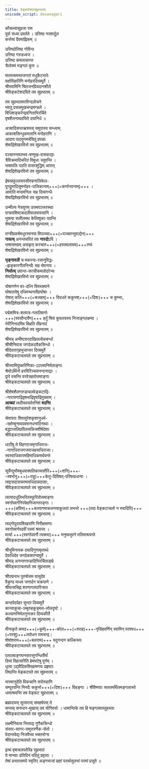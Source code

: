 ```yaml
---
title: वेङ्कटेश्वरसुप्रभातम्
unicode_script: devanagari
---
```


कौसल्यासुप्रजा राम  
पूर्वा संध्या प्रवर्तते । 
उत्तिष्ठ नरशार्दूल  
कर्त्तव्यं दैवमाह्निकम् ॥

उत्तिष्ठोत्तिष्ठ गोविन्द  
उत्तिष्ठ गरुडध्वज ।  
उत्तिष्ठ कमलाकान्त  
त्रैलोक्यं मङ्गलं कुरु ॥

मातस्समस्तजगतां मधुकैटभारेः  
वक्षोविहारिणि मनोहरदिव्यमूर्ते ।  
श्रीस्वामिनि श्रितजनप्रियदानशीले  
श्रीवेङ्कटेशदयिते तव सुप्रभातम् ॥

तव सुप्रभातमरविन्दलोचने  
भवतु प्रसन्नमुखचन्द्रमण्डले ।  
विधिशङ्करेन्द्रवनिताभिरर्चिते  
वृषशैलनाथदयिते दयानिधे ॥

अत्र्यादिसप्तऋषयस् समुपास्य सन्ध्याम्  
आकाशसिन्धुकमलानि मनोहराणि ।  
आदाय पादयुगमर्चयितुं प्रपन्नाः  
शेषाद्रिशेखरविभो तव सुप्रभातम् ॥

पञ्चाननाब्जभव-षण्मुख-वासवाद्याः  
त्रैविक्रमादिचरितं विबुधाः स्तुवन्ति ।  
भाषापतिः पठति वासरशुद्धिम् आरात्  
शेषाद्रिशेखरविभो तव सुप्रभातम् ॥

ईषत्प्रफुल्लसरसीरुहनालिकेल-  
पूगद्रुमादिसुमनोहर-पालिकानाम्+++(=कर्णान्तानाम्)+++ ।  
आवाति मन्दमनिलः सह दिव्यगन्धैः  
शेषाद्रिशेखरविभो तव सुप्रभातम् ॥

उन्मील्य नेत्रयुगम् उत्तमपञ्जरस्थाः  
पात्रावशिष्टकदलीफलपायसानि ।  
भुक्त्वा सलीलमथ केलिशुकाः पठन्ति  
शेषाद्रिशेखरविभो तव सुप्रभातम् ॥

तन्त्रीप्रकर्षमधुरस्वनया विपञ्च्या+++(=पञ्चतन्तुवाद्येन)+++  
**गायत्य्** अनन्तचरितं तव **नारदो**ऽपि ।  
भाषासमग्रम् असकृत् करचारु+++(=हस्तवलाघव)+++रम्यं  
शेषाद्रिशेखरविभो तव सुप्रभातम् ॥

**भृङ्गावली** च मकरन्द-रसानुविद्ध-  
-झङ्कारगीतनिनदैः सह सेवनाय ।  
**निर्यात्य्** उपान्त-सरसीकमलोदरेभ्यः  
शेषाद्रिशेखरविभो तव सुप्रभातम् ॥

योषागणेन वर-दध्नि विमथ्यमाने  
घोषालयेषु दधिमन्थनतीव्रघोषाः ।  
रोषात् कलिं+++(=कलहम्)+++ विदधते ककुभश्+++(=दिशः)+++ च कुम्भाः,  
शेषाद्रिशेखरविभो तव सुप्रभातम् ॥

पद्मेशमित्र-शतपत्र-गतालिवर्गाः  
+++(स्वसौन्दर्येण)+++ हर्तुं श्रियं कुवलयस्य निजाङ्गलक्ष्म्या ।  
भेरीनिनादमिव बिभ्रति तीव्रनादं   
शेषाद्रिशेखरविभो तव सुप्रभातम् ॥

श्रीमन्न् अभीष्टवरदाखिललोकबन्धो  
श्रीश्रीनिवास जगदेकदयैकसिन्धो ।  
श्रीदेवतागृहभुजान्तर दिव्यमूर्ते  
श्रीवेङ्कटाचलपते तव सुप्रभातम् ॥

श्रीस्वामिपुष्करिणिका-ऽऽप्लवनिर्मलाङ्गाः   
श्रेयोऽर्थिनो हरविरिञ्चसनन्दनाद्याः ।  
द्वारे वसन्ति वरवेत्रहतोत्तमाङ्गाः  
श्रीवेङ्कटाचलपते तव सुप्रभातम् ॥

श्रीशेषशैलगरुडाचलवेङ्कटाद्रि-  
-नारायणाद्रिवृषभाद्रिवृषाद्रिमुख्याम् ।  
**आख्यां** त्वदीयवसतेरनिशं **वदन्ति**  
श्रीवेङ्कटाचलपते तव सुप्रभातम् ॥


सेवापराः शिवसुरेशकृशानुधर्म-  
-रक्षोम्बुनाथपवमानधनादिनाथाः ।  
बद्धाञ्जलिप्रविलसन्निजशीर्षदेशाः  
श्रीवेङ्कटाचलपते तव सुप्रभातम् ॥

धाटीषु ते विहगराजमृगाधिराज-  
-नागाधिराजगजराजहयाधिराजाः।  
स्वस्वाधिकारमहिमाधिकमर्थयन्ते  
श्रीवेङ्कटाचलपते तव सुप्रभातम् ॥

सूर्येन्दुभौमबुधवाक्पतिकाव्यसौरि+++(=शनि)+++-  
-स्वर्भानु+++(=राहु)+++केतु-दिविषत्-परिषत्प्रधानाः ।  
त्वद्दासदासचरमावधिदासदासाः,  
श्रीवेङ्कटाचलपते तव सुप्रभातम् ॥

त्वत्पादधूलिभरितस्फुरितोत्तमाङ्गाः  
स्वर्गापवर्गनिरपेक्षनिजान्तरङ्गाः ।  
+++(अग्रिम)+++कल्पागमाकलनयाकुलतां लभन्ते +++(तदा वेङ्कटाचलो न स्यादिति)+++  
श्रीवेङ्कटाचलपते तव सुप्रभातम् ॥

त्वद्गोपुराग्रशिखराणि निरीक्षमाणाः  
स्वर्गापवर्गपदवीं परमां श्रयन्तः ।  
मर्त्या +++(स्वर्गापवर्गौ त्यक्त्वा)+++ मनुष्यभुवने मतिमाश्रयन्ते  
श्रीवेङ्कटाचलपते तव सुप्रभातम् ॥

श्रीभूमिनायक दयादिगुणामृताब्धे  
देवाधिदेव जगदेकशरण्यमूर्ते ।  
श्रीमन्न् अनन्तगरुडादिभिरर्चिताङ्घ्रे  
श्रीवेङ्कटाचलपते तव सुप्रभातम् ॥

श्रीपद्मनाभ पुरुषोत्तम वासुदेव  
वैकुण्ठ माधव जनार्दन चक्रपाणे ।  
श्रीवत्सचिह्न शरणागतपारिजात  
श्रीवेङ्कटाचलपते तव सुप्रभातम् ॥

कन्दर्पदर्पहर सुन्दर दिव्यमूर्ते  
कान्ताकुचा-ऽम्बुरुहकुड्मल-लोलदृष्टे ।  
कल्याणनिर्मलगुणाकर दिव्यकीर्ते  
श्रीवेङ्कटाचलपते तव सुप्रभातम् ॥

मीनाकृते कमठ+++(=कूर्म)+++-कोल+++(=वराह)+++-नृसिंहवर्णिन्
स्वामिन् परश्वध+++(=परशु)+++तपोधन रामचन्द्र।  
शेषांशराम+++(=बलराम)+++ यदुनन्दन कल्किरूप  
श्रीवेङ्कटाचलपते तव सुप्रभातम् ॥

एलालवङ्गघनसारसुगन्धितीर्थं  
दिव्यं विहत्सरिति हेमघटेषु पूर्णम् ।  
धृत्वा ऽद्यवैदिकशिखामणयः प्रहृष्टाः  
तिष्ठन्ति वेङ्कटपते तव सुप्रभातम् ॥

भास्वानुदेति विकचानि सरोरुहाणि  
सम्पूरयन्ति निनदैः ककुभो+++(=दिशः)+++ विहङ्गाः । 
श्रीवैष्णवाः सततमर्थितमङ्गलास्ते  
धामाश्रयन्ति तव वेङ्कट सुप्रभातम् ॥

ब्रह्मादयस् सुरवरास् समहर्षयस् ते  
सन्तस् सनन्दन-मुखास् तव योगिवर्याः ।
धामान्तिके तव हि मङ्गलवस्तुहस्ताः  
श्रीवेङ्कटाचलपते तव सुप्रभातम् ॥

लक्ष्मीनिवास निरवद्य गुणैकसिन्धो  
संसार-सागर-समुत्तरणैक-सेतो ।  
वेदान्तवेद्य निजवैभव भक्तभोग्य  
श्रीवेङ्कटाचलपते तव सुप्रभातम् ॥

इत्थं वृषाचलपतेरिह सुप्रभातं  
ये मानवाः प्रतिदिनं पठितुं प्रवृत्ताः ।  
तेषां प्रभातसमये स्मृतिर् अङ्गभाजां
प्रज्ञां परार्थसुलभां परमां प्रसूते ॥